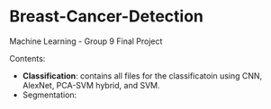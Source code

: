 # Breast-Cancer-Detection
Machine Learning - Group 9 Final Project

Contents:
- **Classification**: contains all files for the classificatoin using CNN, AlexNet, PCA-SVM hybrid, and SVM. 
- Segmentation: 
